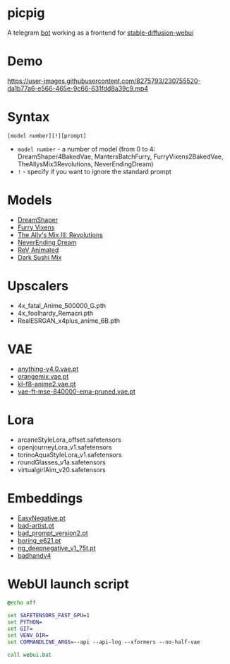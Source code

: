 # picpig
A telegram [bot](https://github.com/TelegramBots/Telegram.Bot) working as a frontend for [stable-diffusion-webui](https://github.com/AUTOMATIC1111/stable-diffusion-webui)

# Demo

https://user-images.githubusercontent.com/8275793/230755520-da1b77a6-e566-465e-9c66-631fdd8a39c9.mp4

# Syntax

```
[model number][!][prompt]
```

- `model number` - a number of model (from 0 to 4: DreamShaper4BakedVae, MantersBatchFurry, FurryVixens2BakedVae, TheAllysMix3Revolutions, NeverEndingDream)
- `!` - specify if you want to ignore the standard prompt

# Models

- [DreamShaper](https://civitai.com/models/4384/dreamshaper)
- [Furry Vixens](https://civitai.com/models/17333/furry-vixens)
- [The Ally's Mix III: Revolutions](https://civitai.com/models/10752/the-allys-mix-iii-revolutions)
- [NeverEnding Dream](https://civitai.com/models/10028/neverending-dream)
- [ReV Animated](https://civitai.com/models/7371/rev-animated)
- [Dark Sushi Mix](https://civitai.com/models/24779/dark-sushi-mix-mix)

# Upscalers

- 4x_fatal_Anime_500000_G.pth
- 4x_foolhardy_Remacri.pth
- RealESRGAN_x4plus_anime_6B.pth

# VAE

- [anything-v4.0.vae.pt](https://huggingface.co/andite/anything-v4.0)
- [orangemix.vae.pt](https://huggingface.co/WarriorMama777/OrangeMixs/tree/main/VAEs)
- [kl-f8-anime2.vae.pt](https://huggingface.co/Norisuke193/kl-f8-anime2)
- [vae-ft-mse-840000-ema-pruned.vae.pt](https://huggingface.co/stabilityai/sd-vae-ft-mse-original)

# Lora

- arcaneStyleLora_offset.safetensors
- openjourneyLora_v1.safetensors
- torinoAquaStyleLora_v1.safetensors
- roundGlasses_v1a.safetensors
- virtualgirlAim_v20.safetensors

# Embeddings

- [EasyNegative.pt](https://huggingface.co/datasets/gsdf/EasyNegative)
- [bad-artist.pt](https://huggingface.co/nick-x-hacker/bad-artist)
- [bad_prompt_version2.pt](https://huggingface.co/datasets/Nerfgun3/bad_prompt)
- [boring_e621.pt](https://huggingface.co/FoodDesert/boring_e621)
- [ng_deepnegative_v1_75t.pt](https://civitai.com/models/4629/deep-negative-v1x)
- [badhandv4](https://civitai.com/models/16993/badhandv4-animeillustdiffusion)

# WebUI launch script

```bat
@echo off

set SAFETENSORS_FAST_GPU=1
set PYTHON=
set GIT=
set VENV_DIR=
set COMMANDLINE_ARGS=--api --api-log --xformers --no-half-vae

call webui.bat
```
